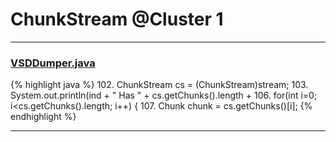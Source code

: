 # ChunkStream @Cluster 1

***

### [VSDDumper.java](https://searchcode.com/codesearch/view/97396300/)
{% highlight java %}
102. ChunkStream cs = (ChunkStream)stream;
103. System.out.println(ind + "  Has " + cs.getChunks().length +
106. for(int i=0; i<cs.getChunks().length; i++) {
107.   Chunk chunk = cs.getChunks()[i];
{% endhighlight %}

***

